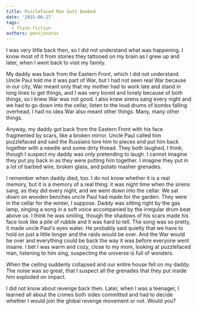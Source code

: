 ```yaml
---
title: Puzzlefaced Man Gets Bombed
date: '2015-06-27'
tags:
  - flash-fiction
authors: pensjonatus
---
```


I was very little back then, so I did not understand what was happening. I know
most of it from stories they tattooed on my brain as I grew up and later, when I
went back to visit my family.

<!-- truncate -->

My daddy was back from the Eastern Front, which I did not understand. Uncle Paul
told me it was part of War, but I had not seen real War because in our city, War
meant only that my mother had to work late and stand in long lines to get
things, and I was very bored and lonely because of both things, so I knew War
was not good. I also knew sirens sang every night and we had to go down into the
cellar, listen to the loud drums of bombs falling overhead. I had no idea War
also meant other things. Many, many other things.

Anyway, my daddy got back from the Eastern Front with his face fragmented by
scars, like a broken mirror. Uncle Paul called him puzzlefaced and said the
Russians tore him to pieces and put him back together with a needle and some
dirty thread. They both laughed, I think, though I suspect my daddy was only
pretending to laugh. I cannot imagine they put joy back in as they were putting
him together. I imagine they put in a lot of barbed wire, broken glass, and
potato masher grenades.

I remember when daddy died, too. I do not know whether it is a real memory, but
it is a memory of a real thing: it was night time when the sirens sang, as they
did every night, and we went down into the cellar. We sat down on wooden benches
uncle Paul had made for the garden. They were in the cellar for the winter, I
suppose. Daddy was sitting right by the gas lamp, singing a song in a soft voice
accompanied by the irregular drum beat above us. I think he was smiling, though
the shadows of his scars made his face look like a pile of rubble and it was
hard to tell. The song was so pretty, it made uncle Paul's eyes water. He
probably said quietly that we have to hold on just a little longer and the raids
would be over. And the War would be over and everything could be back the way it
was before everyone went insane. I bet I was warm and cozy, close to my mom,
looking at puzzlefaced man, listening to him sing, suspecting the universe is
full of wonders.

When the ceiling suddenly collapsed and our entire house fell on my daddy. The
noise was so great, that I suspect all the grenades that they put inside him
exploded on impact.

I did not know about revenge back then. Later, when I was a teenager, I learned
all about the crimes both sides committed and had to decide whether I would join
the global revenge movement or not. Would you?
